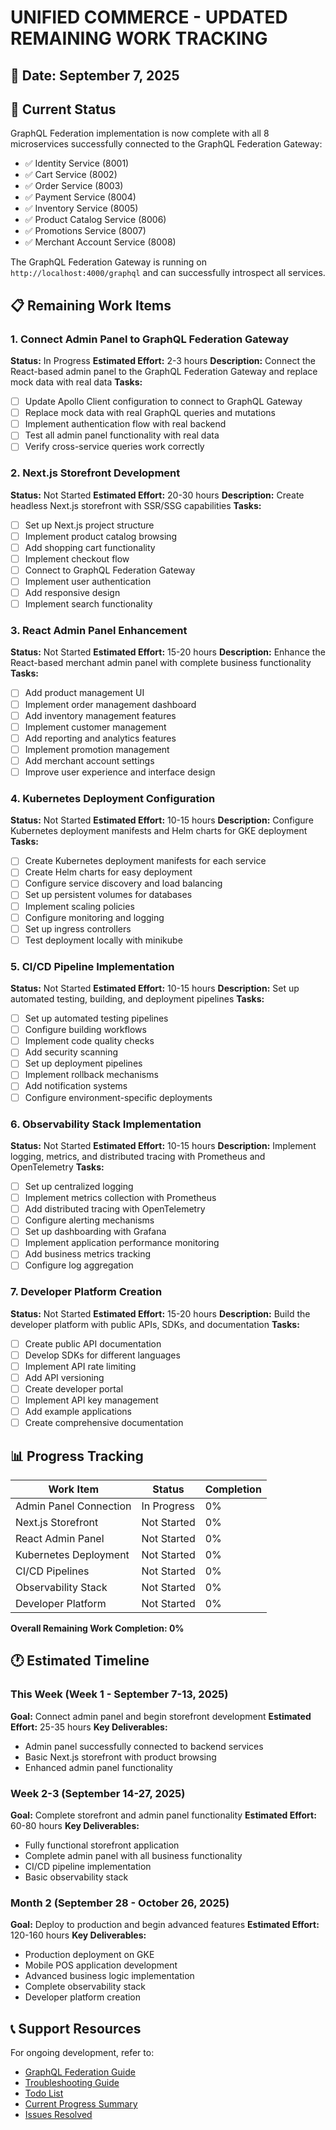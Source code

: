 # UNIFIED COMMERCE - UPDATED REMAINING WORK TRACKING

## 📅 Date: September 7, 2025

## 🎯 Current Status

GraphQL Federation implementation is now complete with all 8 microservices successfully connected to the GraphQL Federation Gateway:
- ✅ Identity Service (8001)
- ✅ Cart Service (8002)
- ✅ Order Service (8003)
- ✅ Payment Service (8004)
- ✅ Inventory Service (8005)
- ✅ Product Catalog Service (8006)
- ✅ Promotions Service (8007)
- ✅ Merchant Account Service (8008)

The GraphQL Federation Gateway is running on `http://localhost:4000/graphql` and can successfully introspect all services.

## 📋 Remaining Work Items

### 1. Connect Admin Panel to GraphQL Federation Gateway
**Status:** In Progress
**Estimated Effort:** 2-3 hours
**Description:** Connect the React-based admin panel to the GraphQL Federation Gateway and replace mock data with real data
**Tasks:**
- [ ] Update Apollo Client configuration to connect to GraphQL Gateway
- [ ] Replace mock data with real GraphQL queries and mutations
- [ ] Implement authentication flow with real backend
- [ ] Test all admin panel functionality with real data
- [ ] Verify cross-service queries work correctly

### 2. Next.js Storefront Development
**Status:** Not Started
**Estimated Effort:** 20-30 hours
**Description:** Create headless Next.js storefront with SSR/SSG capabilities
**Tasks:**
- [ ] Set up Next.js project structure
- [ ] Implement product catalog browsing
- [ ] Add shopping cart functionality
- [ ] Implement checkout flow
- [ ] Connect to GraphQL Federation Gateway
- [ ] Implement user authentication
- [ ] Add responsive design
- [ ] Implement search functionality

### 3. React Admin Panel Enhancement
**Status:** Not Started
**Estimated Effort:** 15-20 hours
**Description:** Enhance the React-based merchant admin panel with complete business functionality
**Tasks:**
- [ ] Add product management UI
- [ ] Implement order management dashboard
- [ ] Add inventory management features
- [ ] Implement customer management
- [ ] Add reporting and analytics features
- [ ] Implement promotion management
- [ ] Add merchant account settings
- [ ] Improve user experience and interface design

### 4. Kubernetes Deployment Configuration
**Status:** Not Started
**Estimated Effort:** 10-15 hours
**Description:** Configure Kubernetes deployment manifests and Helm charts for GKE deployment
**Tasks:**
- [ ] Create Kubernetes deployment manifests for each service
- [ ] Create Helm charts for easy deployment
- [ ] Configure service discovery and load balancing
- [ ] Set up persistent volumes for databases
- [ ] Implement scaling policies
- [ ] Configure monitoring and logging
- [ ] Set up ingress controllers
- [ ] Test deployment locally with minikube

### 5. CI/CD Pipeline Implementation
**Status:** Not Started
**Estimated Effort:** 10-15 hours
**Description:** Set up automated testing, building, and deployment pipelines
**Tasks:**
- [ ] Set up automated testing pipelines
- [ ] Configure building workflows
- [ ] Implement code quality checks
- [ ] Add security scanning
- [ ] Set up deployment pipelines
- [ ] Implement rollback mechanisms
- [ ] Add notification systems
- [ ] Configure environment-specific deployments

### 6. Observability Stack Implementation
**Status:** Not Started
**Estimated Effort:** 10-15 hours
**Description:** Implement logging, metrics, and distributed tracing with Prometheus and OpenTelemetry
**Tasks:**
- [ ] Set up centralized logging
- [ ] Implement metrics collection with Prometheus
- [ ] Add distributed tracing with OpenTelemetry
- [ ] Configure alerting mechanisms
- [ ] Set up dashboarding with Grafana
- [ ] Implement application performance monitoring
- [ ] Add business metrics tracking
- [ ] Configure log aggregation

### 7. Developer Platform Creation
**Status:** Not Started
**Estimated Effort:** 15-20 hours
**Description:** Build the developer platform with public APIs, SDKs, and documentation
**Tasks:**
- [ ] Create public API documentation
- [ ] Develop SDKs for different languages
- [ ] Implement API rate limiting
- [ ] Add API versioning
- [ ] Create developer portal
- [ ] Implement API key management
- [ ] Add example applications
- [ ] Create comprehensive documentation

## 📊 Progress Tracking

| Work Item | Status | Completion |
|-----------|--------|------------|
| Admin Panel Connection | In Progress | 0% |
| Next.js Storefront | Not Started | 0% |
| React Admin Panel | Not Started | 0% |
| Kubernetes Deployment | Not Started | 0% |
| CI/CD Pipelines | Not Started | 0% |
| Observability Stack | Not Started | 0% |
| Developer Platform | Not Started | 0% |

**Overall Remaining Work Completion: 0%**

## 🕐 Estimated Timeline

### This Week (Week 1 - September 7-13, 2025)
**Goal:** Connect admin panel and begin storefront development
**Estimated Effort:** 25-35 hours
**Key Deliverables:**
- Admin panel successfully connected to backend services
- Basic Next.js storefront with product browsing
- Enhanced admin panel functionality

### Week 2-3 (September 14-27, 2025)
**Goal:** Complete storefront and admin panel functionality
**Estimated Effort:** 60-80 hours
**Key Deliverables:**
- Fully functional storefront application
- Complete admin panel with all business functionality
- CI/CD pipeline implementation
- Basic observability stack

### Month 2 (September 28 - October 26, 2025)
**Goal:** Deploy to production and begin advanced features
**Estimated Effort:** 120-160 hours
**Key Deliverables:**
- Production deployment on GKE
- Mobile POS application development
- Advanced business logic implementation
- Complete observability stack
- Developer platform creation

## 📞 Support Resources

For ongoing development, refer to:
- [GraphQL Federation Guide](docs/GRAPHQL_FEDERATION_GUIDE.md)
- [Troubleshooting Guide](docs/TROUBLESHOOTING_GUIDE.md)
- [Todo List](docs/TODO_LIST.md)
- [Current Progress Summary](CURRENT_PROGRESS_SUMMARY.md)
- [Issues Resolved](ISSUES_RESOLVED.md)